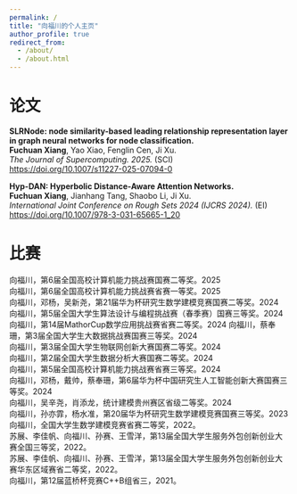 ```yaml
---
permalink: /
title: "向福川的个人主页"
author_profile: true
redirect_from: 
  - /about/
  - /about.html
---
```


论文
======
**SLRNode: node similarity-based leading relationship representation layer in graph neural networks for node classification.**  
**Fuchuan Xiang**, Yao Xiao, Fenglin Cen, Ji Xu.  
*The Journal of Supercomputing. 2025.* (SCI)  
https://doi.org/10.1007/s11227-025-07094-0

**Hyp-DAN: Hyperbolic Distance-Aware Attention Networks.**   
**Fuchuan Xiang**, Jianhang Tang, Shaobo Li, Ji Xu.  
*International Joint Conference on Rough Sets 2024 (IJCRS 2024).* (EI)  
https://doi.org/10.1007/978-3-031-65665-1_20

比赛
======
向福川，第6届全国高校计算机能力挑战赛国赛二等奖。2025  
向福川，第6届全国高校计算机能力挑战赛省赛一等奖。2025  
向福川，邓杨，吴新尧，第21届华为杯研究生数学建模竞赛国赛二等奖。2024  
向福川，第5届全国大学生算法设计与编程挑战赛（春季赛）国赛三等奖。2024  
向福川，第14届MathorCup数学应用挑战赛省赛二等奖。2024
向福川，蔡奉珊，第3届全国大学生大数据挑战赛国赛三等奖。2024  
向福川，第3届全国大学生物联网创新大赛国赛二等奖。2024  
向福川，第2届全国大学生数据分析大赛国赛二等奖。2024  
向福川，第5届全国高校计算机能力挑战赛省赛三等奖。2024  
向福川，邓杨，戴帅，蔡奉珊，第6届华为杯中国研究生人工智能创新大赛国赛三等奖。2024  
向福川，吴辛尧，肖添龙，统计建模贵州赛区省级二等奖。2024  
向福川，孙亦霏，杨水准，第20届华为杯研究生数学建模竞赛国赛三等奖。2023  
向福川，全国大学生数学建模竞赛省赛二等奖，2022。  
苏展、李佳帆、向福川、孙赛、王雪洋，第13届全国大学生服务外包创新创业大赛全国三等奖，2022。  
苏展、李佳帆、向福川、孙赛、王雪洋，第13届全国大学生服务外包创新创业大赛华东区域赛省二等奖，2022。  
向福川，第12届蓝桥杯竞赛C++B组省三，2021。 

